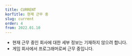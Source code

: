 ```yaml
---
title: CURRENT
korTitle: 현재 근무 중
slug: current
order: 4
from: 2022.01.10
---
```


* 현재 근무 중인 회사에 대한 세부 정보는 기재하지 않으려 합니다.
* 게임 회사에서 프로그래머로써 근무 중입니다.